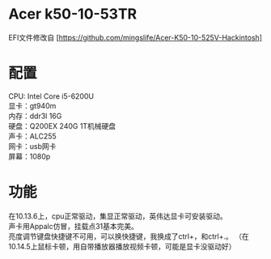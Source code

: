 # Acer k50-10-53TR
EFI文件修改自 [https://github.com/mingslife/Acer-K50-10-525V-Hackintosh]  
# 配置
CPU: Intel Core i5-6200U  
显卡：gt940m  
内存：ddr3l 16G  
硬盘：Q200EX 240G 1T机械硬盘  
声卡：ALC255  
网卡：usb网卡  
屏幕：1080p  
# 功能  
在10.13.6上，cpu正常驱动，集显正常驱动，英伟达显卡可安装驱动。  
声卡用Appalc仿冒，挂载点31基本完美。  
亮度调节键盘快捷键不可用，可以换快捷键，我换成了ctrl+，和ctrl+.。 
（在10.14.5上鼠标卡顿，用自带播放器播放视频卡顿，可能是显卡没驱动好）
